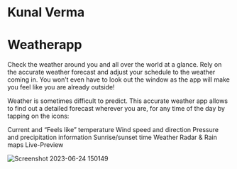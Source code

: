 # Kunal Verma
# Weatherapp
Check the weather around you and all over the world at a glance. Rely on the accurate weather forecast and adjust your schedule to the weather coming in. You won’t even have to look out the window as the app will make you feel like you are already outside!

Weather is sometimes difficult to predict. This accurate weather app allows to find out a detailed forecast wherever you are, for any time of the day by tapping on the icons:

Current and “Feels like” temperature
Wind speed and direction
Pressure and precipitation information
Sunrise/sunset time
Weather Radar & Rain maps
Live-Preview

![Screenshot 2023-06-24 150149](https://github.com/devanshagrawal-169/Weather_App/assets/83854973/a6690710-b878-4107-a8ec-4dfb03d74f6d)
